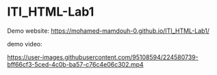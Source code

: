# ITI_HTML-Lab1
Demo website: https://mohamed-mamdouh-0.github.io/ITI_HTML-Lab1/

demo video:






https://user-images.githubusercontent.com/95108594/224580739-bff66cf3-5ced-4c0b-ba57-c76c4e06c302.mp4

